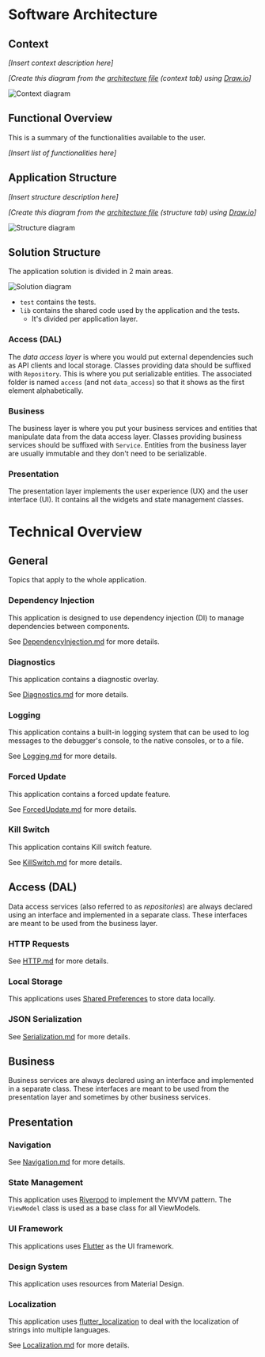 ﻿# Software Architecture

## Context

_[Insert context description here]_

_[Create this diagram from the [architecture file](diagrams/architecture.drawio) (context tab) using [Draw.io](https://www.draw.io/)]_

![Context diagram](diagrams/architecture-context.png)

## Functional Overview

This is a summary of the functionalities available to the user.

_[Insert list of functionalities here]_

## Application Structure

_[Insert structure description here]_

_[Create this diagram from the [architecture file](diagrams/architecture.drawio) (structure tab) using [Draw.io](https://www.draw.io/)]_

![Structure diagram](diagrams/architecture-structure.png)

## Solution Structure

The application solution is divided in 2 main areas.

![Solution diagram](diagrams/solution-structure.png)

- `test` contains the tests.
- `lib` contains the shared code used by the application and the tests.
  - It's divided per application layer.

### Access (DAL)

The _data access layer_ is where you would put external dependencies such as API clients and local storage.
Classes providing data should be suffixed with `Repository`.
This is where you put serializable entities.
The associated folder is named `access` (and not `data_access`) so that it shows as the first element alphabetically.

### Business

The business layer is where you put your business services and entities that manipulate data from the data access layer.
Classes providing business services should be suffixed with `Service`.
Entities from the business layer are usually immutable and they don't need to be serializable.

### Presentation

The presentation layer implements the user experience (UX) and the user interface (UI).
It contains all the widgets and state management classes.

# Technical Overview

## General

Topics that apply to the whole application.

### Dependency Injection

This application is designed to use dependency injection (DI) to manage dependencies between components.

See [DependencyInjection.md](DependencyInjection.md) for more details.

### Diagnostics

This application contains a diagnostic overlay.

See [Diagnostics.md](Diagnostics.md) for more details.

### Logging

This application contains a built-in logging system that can be used to log messages to the debugger's console, to the native consoles, or to a file.

See [Logging.md](Logging.md) for more details.

### Forced Update

This application contains a forced update feature.

See [ForcedUpdate.md](ForcedUpdate.md) for more details.

### Kill Switch

This application contains Kill switch feature.

See [KillSwitch.md](KillSwitch.md) for more details.

## Access (DAL)

Data access services (also referred to as _repositories_) are always declared using an interface and implemented in a separate class. These interfaces are meant to be used from the business layer.

### HTTP Requests

See [HTTP.md](HTTP.md) for more details.

### Local Storage

This applications uses [Shared Preferences](https://pub.dev/packages/shared_preferences) to store data locally.

### JSON Serialization

See [Serialization.md](Serialization.md) for more details.

## Business

Business services are always declared using an interface and implemented in a separate class. These interfaces are meant to be used from the presentation layer and sometimes by other business services.

## Presentation

### Navigation

See [Navigation.md](Navigation.md) for more details.

### State Management

This application uses [Riverpod](https://pub.dev/packages/riverpod) to implement the MVVM pattern. The `ViewModel` class is used as a base class for all ViewModels.

### UI Framework

This applications uses [Flutter](https://flutter.dev/) as the UI framework.

### Design System

This application uses resources from Material Design.

### Localization

This application uses
[flutter_localization](https://pub.dev/packages/flutter_localization) to deal
with the localization of strings into multiple languages.

See [Localization.md](Localization.md) for more details.